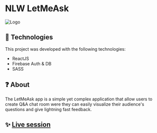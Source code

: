# NLW LetMeAsk

![Logo]("./src/assets/images/logo.svg")

## 🧰 Technologies

This project was developed with the following technologies:

- ReactJS
- Firebase Auth & DB
- SASS

## ❓ About

The LetMeAsk app is a simple yet complex application that allow users to create Q&A chat room were they can easily visualize their audience's questions and give lightning fast feedback.

## ✨ [Live session](https://nlw-let-me-ask.web.app/)
